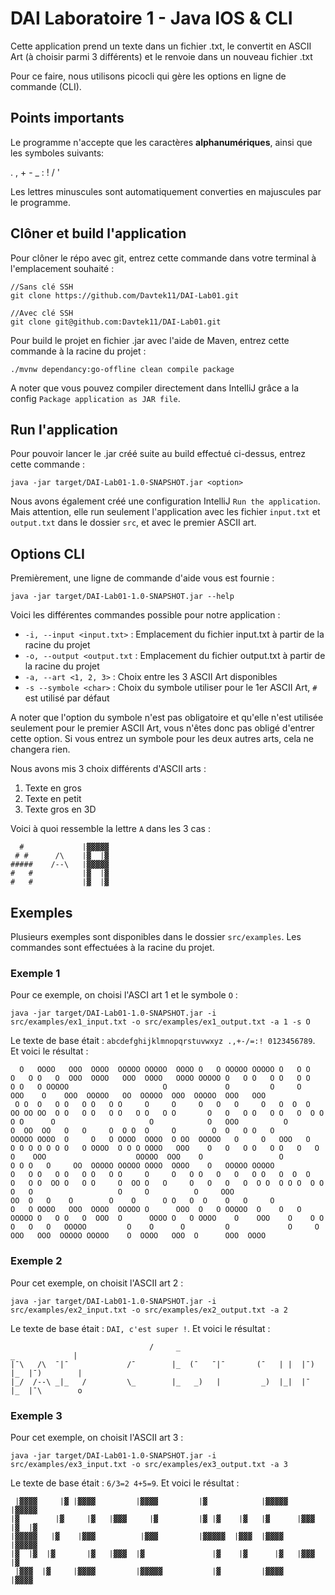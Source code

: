 # DAI Laboratoire 1 - Java IOS & CLI

Cette application prend un texte dans un fichier .txt, le convertit en ASCII Art (à choisir parmi 3 différents) et le renvoie
dans un nouveau fichier .txt

Pour ce faire, nous utilisons picocli qui gère les options en ligne de commande (CLI).

## Points importants

Le programme n'accepte que les caractères **alphanumériques**, ainsi que les symboles suivants:

. , + - _ : ! / '

Les lettres minuscules sont automatiquement converties en majuscules par le programme.

## Clôner et build l'application

Pour clôner le répo avec git, entrez cette commande dans votre terminal à l'emplacement souhaité :
```
//Sans clé SSH
git clone https://github.com/Davtek11/DAI-Lab01.git

//Avec clé SSH
git clone git@github.com:Davtek11/DAI-Lab01.git
```

Pour build le projet en fichier .jar avec l'aide de Maven, entrez cette commande à la racine du projet :
```
./mvnw dependancy:go-offline clean compile package
```

A noter que vous pouvez compiler directement dans IntelliJ grâce a la config `Package application as JAR file`.

## Run l'application

Pour pouvoir lancer le .jar créé suite au build effectué ci-dessus, entrez cette commande :
```
java -jar target/DAI-Lab01-1.0-SNAPSHOT.jar <option>
```
Nous avons également créé une configuration IntelliJ `Run the application`. Mais attention, elle run seulement
l'application avec les fichier `input.txt` et `output.txt` dans le dossier `src`, et avec le premier ASCII art.

## Options CLI

Premièrement, une ligne de commande d'aide vous est fournie :
```
java -jar target/DAI-Lab01-1.0-SNAPSHOT.jar --help
```

Voici les différentes commandes possible pour notre application :
- `-i, --input <input.txt>` : Emplacement du fichier input.txt à partir de la racine du projet
- `-o, --output <output.txt` : Emplacement du fichier output.txt à partir de la racine du projet
- `-a, --art <1, 2, 3>` : Choix entre les 3 ASCII Art disponibles
-  `-s --symbole <char>` : Choix du symbole utiliser pour le 1er ASCII Art, `#` est utilisé par défaut

A noter que l'option du symbole n'est pas obligatoire et qu'elle n'est utilisée seulement pour le premier
ASCII Art, vous n'êtes donc pas obligé d'entrer cette option. Si vous entrez un symbole pour les deux autres
arts, cela ne changera rien.

Nous avons mis 3 choix différents d'ASCII arts :
1. Texte en gros
2. Texte en petit
3. Texte gros en 3D

Voici à quoi ressemble la lettre `A` dans les 3 cas :


```
  #             |▓▓▓▓▓ 
 # #      /\    |▓  |▓ 
#####    /--\   |▓▓▓▓▓ 
#   #           |▓  |▓ 
#   #           |▓  |▓ 

```

## Exemples

Plusieurs exemples sont disponibles dans le dossier `src/examples`. Les commandes sont effectuées à la racine du projet.

### Exemple 1

Pour ce exemple, on choisi l'ASCI art 1 et le symbole `O` :
```
java -jar target/DAI-Lab01-1.0-SNAPSHOT.jar -i src/examples/ex1_input.txt -o src/examples/ex1_output.txt -a 1 -s O
```
Le texte de base était : `abcdefghijklmnopqrstuvwxyz .,+-/=:! 0123456789`. Et voici le résultat :
```
  O   OOOO   OOO  OOOO  OOOOO OOOOO  OOOO O   O OOOOO OOOOO O   O O     O   O O   O  OOO  OOOO   OOO  OOOO   OOOO OOOOO O   O O   O O   O O   O O   O OOOOO                     O             O         O     O          OOO    O    OOO  OOOOO   OO  OOOOO  OOO  OOOOO  OOO   OOO  
 O O  O   O O   O O   O O     O     O     O   O   O     O   O  O  O     OO OO OO  O O   O O   O O   O O   O O       O   O   O O   O O   O  O O   O O      O                     O            O   OOO          O         O  OO  OO   O   O     O  O O  O     O        O  O   O O   O 
OOOOO OOOO  O     O   O OOOO  OOOO  O OO  OOOOO   O     O   OOO   O     O O O O O O O   O OOOO  O O O OOOO   OOO    O   O   O O   O O   O   O     O    OOO                    OOOOO  OOO    O                 O         O O O   O     OO  OOOOO OOOOO OOOO  OOOO    O   OOOOO OOOOO 
O   O O   O O   O O   O O     O     O   O O   O   O   O O   O  O  O     O   O O  OO O   O O     O  OO O   O     O   O   O   O  O O  O O O  O O    O   O                   O     O          O     OOO                    OO  O   O    O        O    O      O O   O  O    O   O     O 
O   O OOOO   OOO  OOOO  OOOOO O      OOO  O   O OOOOO  O    O   O OOOOO O   O O   O  OOO  O      OOOO O   O OOOO    O    OOO    O    O O  O   O   O   OOOOO         O    O      O         O             O     O          OOO   OOO  OOOOO OOOOO    O  OOOO   OOO  O      OOO  OOOO  
```

### Exemple 2

Pour cet exemple, on choisit l'ASCII art 2 :
```
java -jar target/DAI-Lab01-1.0-SNAPSHOT.jar -i src/examples/ex2_input.txt -o src/examples/ex2_output.txt -a 2
```
Le texte de base était : `DAI, c'est super !`. Et voici le résultat :
```
                               /     _                                  _             |   
|¯\   /\  ¯|¯             /¯        |_  (¯   ¯|¯       (¯   | |  |¯)   |_  |¯)        |   
|_/  /--\ _|_   /         \_        |_   _)   |         _)  |_|  |¯    |_  |¯\        o   

```

### Exemple 3

Pour cet exemple, on choisit l'ASCII art 3 :
```
java -jar target/DAI-Lab01-1.0-SNAPSHOT.jar -i src/examples/ex3_input.txt -o src/examples/ex3_output.txt -a 3
```
Le texte de base était : `6/3=2 4+5=9`. Et voici le résultat :
```
 |▓▓▓▓     |▓ |▓▓▓▓         |▓▓▓▓         |▓            |▓▓▓▓▓        |▓▓▓▓▓ 
|▓        |▓     |▓   |▓▓▓     |▓         |▓ |▓    |▓   |▓      |▓▓▓  |▓  |▓ 
|▓▓▓▓▓   |▓    |▓▓▓          |▓▓▓         |▓▓▓▓▓  |▓▓▓  |▓▓▓▓         |▓▓▓▓▓ 
|▓  |▓  |▓       |▓   |▓▓▓  |▓               |▓    |▓      |▓   |▓▓▓      |▓ 
 |▓▓▓  |▓     |▓▓▓▓         |▓▓▓▓▓           |▓         |▓▓▓▓         |▓▓▓▓  

```
